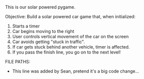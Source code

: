 This is our solar powered pygame.

Objective: Build a solar powered car game that, when initialized:

1. Starts a timer
2. Car begins moving to the right
3. User controls vertical movement of the car on the screen
4. Car avoids getting "stuck in traffic".
5. If car gets stuck behind another vehicle, timer is affected.
6. If you pass the finish line, you go on to the next level!

FILE PATHS:

-   This line was added by Sean, pretend it's a big code change...
